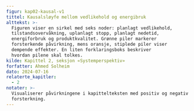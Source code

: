 ```yaml
---
figur: kap02-kausal-v1
tittel: Kausalsløyfe mellom vedlikehold og energibruk
alttekst: >-
  Figuren viser en sirkel med seks noder: planlagt vedlikehold,
  tilstandsovervåkning, uplanlagt stopp, planlagt nedetid,
  energiforbruk og produktkvalitet. Grønne piler markerer
  forsterkende påvirkning, mens oransje, stiplede piler viser
  dempende effekter. En liten forklaringsboks beskriver
  hvordan pilene skal tolkes.
kilde: Kapittel 2, seksjon «Systemperspektiv»
forfatter: Ahmed Solheim
dato: 2024-07-16
relaterte_kapitler:
  - 2
notater: >-
  Visualiserer påvirkningene i kapittelteksten med positiv og negativ
  forsterkning.
---
```

